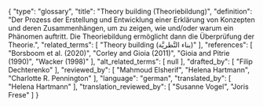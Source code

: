 {
    "type": "glossary",
    "title": "Theory building (Theoriebildung)",
    "definition": "Der Prozess der Erstellung und Entwicklung einer Erklärung von Konzepten und deren Zusammenhängen, um zu zeigen, wie und/oder warum ein Phänomen auftritt. Die Theoriebildung ermöglicht dann die Überprüfung der Theorie.",
    "related_terms": [
        "Theory building (بناء النَّظريَّة)"
    ],
    "references": [
        "Borsboom et al. (2020)",
        "Corley and Gioia (2011)",
        "Gioia and Pitrie (1990)",
        "Wacker (1998)"
    ],
    "alt_related_terms": [
        null
    ],
    "drafted_by": [
        "Filip Dechterenko"
    ],
    "reviewed_by": [
        "Mahmoud Elsherif",
        "Helena Hartmann",
        "Charlotte R. Pennington"
    ],
    "language": "german",
    "translated_by": [
        "Helena Hartmann"
    ],
    "translation_reviewed_by": [
        "Susanne Vogel",
        "Joris Frese"
    ]
}